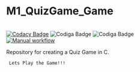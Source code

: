 # M1_QuizGame_Game
<br>[![Codacy Badge](https://app.codacy.com/project/badge/Grade/1ca075dc1005474b9566f4abe7e679d7)](https://www.codacy.com/gh/KeshavTiwari23/M1_QuizGame_Game/dashboard?utm_source=github.com&amp;utm_medium=referral&amp;utm_content=KeshavTiwari23/M1_QuizGame_Game&amp;utm_campaign=Badge_Grade) 
![Codiga Badge](https://img.shields.io/badge/code%20build%20quality-65-brightgreen) 
![Codiga Badge](https://img.shields.io/badge/Languages-2-blue)<br/>
[![Manual workflow](https://github.com/KeshavTiwari23/M1_QuizGame_Game/actions/workflows/Manual%20testing.yml/badge.svg)](https://github.com/KeshavTiwari23/M1_QuizGame_Game/actions/workflows/Manual%20testing.yml)

Repository for creating a Quiz Game in C.

     Lets Play the Game!!!
